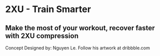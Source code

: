 # 2XU - Train Smarter

## Make the most of your workout, recover faster with 2XU compression

Concept Designed by: Nguyen Le.
Follow his artwork at dribbble.com